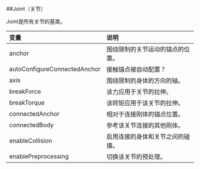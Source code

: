 ##Joint（关节）

Joint是所有关节的基类。

|变量|说明|
|:--|:--|
|anchor|围绕限制的关节运动的锚点的位置。|
|autoConfigureConnectedAnchor|接触锚点被自动配置？|
|axis|围绕限制的身体的方向的轴。|
|breakForce|该力应用于关节的拉伸。|
|breakTorque|该转矩应用于该关节的拉伸。|
|connectedAnchor|相对于连接刚体的锚点位置。|
|connectedBody|参考该关节连接的其他刚体。|
|enableCollision|启用连接的身体和关节之间的碰撞。|
|enablePreprocessing|切换该关节的预处理。|